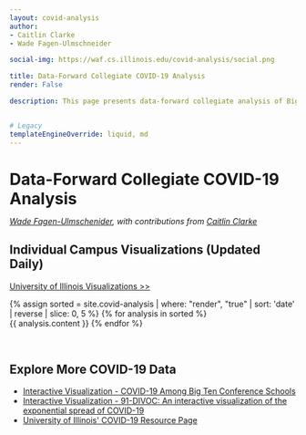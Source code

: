 ```yaml
---
layout: covid-analysis
author:
- Caitlin Clarke
- Wade Fagen-Ulmschneider

social-img: https://waf.cs.illinois.edu/covid-analysis/social.png

title: Data-Forward Collegiate COVID-19 Analysis
render: False

description: This page presents data-forward collegiate analysis of Big-10 data in a way that allows you to nerd out with the underlying data while providing context to the on-going pandemic that is impacting college campuses everywhere.


# Legacy
templateEngineOverride: liquid, md
---
```


<link rel="stylesheet" href="css.css">

<h1 style="margin-bottom: 0px">Data-Forward Collegiate COVID-19 Analysis</h1>
<p>
  <i>
    <a href="https://waf.cs.illinois.edu/">Wade Fagen-Ulmschenider</a>, with contributions from <a href="https://sociology.illinois.edu/directory/profile/vitosky">Caitlin Clarke</a>
  </i>
</p>

## Individual Campus Visualizations (Updated Daily)

<a href="uiuc/" class="card">
  University of Illinois Visualizations &gt;&gt;
</a>

<!--
For several weeks, we have been tracking the COVID-19 data from every Big Ten Conference University and, for weeks, the story was the same: The University of Illinois’ saliva-based population testing resulted in impressively large number of tests -- including running **2.5% of all tests** in the United States on the first day of classes at Illinois (Monday. August 24):

<div style="margin-left: 3%; margin-right: 5%; padding-left: 2%;  border-left: solid 2px hsl(173, 30%, 20%); ">
<div id="sizer"></div>
{% include "./_charts/tests-UIUC-pctUS.html" %}
</div>

This page presents data-forward collegiate analysis of Big Ten data in a way that allows you to nerd out with the underlying data while providing context to the on-going pandemic that is impacting college campuses everywhere.
-->

{% assign sorted = site.covid-analysis | where: "render", "true" | sort: 'date' | reverse | slice: 0, 5 %}
{% for analysis in sorted %}
<br>
{{ analysis.content }}
{% endfor %}


<br>

## Explore More COVID-19 Data

- [Interactive Visualization - COVID-19 Among Big Ten Conference Schools](https://waf.cs.illinois.edu/covid-19/)
- [Interactive Visualization - 91-DIVOC: An interactive visualization of the exponential spread of COVID-19](https://91-divoc.com/pages/covid-visualization/)
- [University of Illinois' COVID-19 Resource Page](https://covid19.illinois.edu/)


<script defer src="https://code.jquery.com/jquery-3.5.1.min.js" integrity="sha256-9/aliU8dGd2tb6OSsuzixeV4y/faTqgFtohetphbbj0=" crossorigin="anonymous"></script>
<script defer src="https://cdn.jsdelivr.net/npm/lodash@4.17.19/lodash.min.js" integrity="sha256-Jvh9+A4HNbbWsWl1Dw7kAzNsU3y8elGIjLnUSUNMtLg=" crossorigin="anonymous"></script>
<script defer src="https://d3js.org/d3.v5.min.js" crossorigin="anonymous"></script>

<script defer src="/static/js/d3-tip.js"></script>
<script defer src="src/updated.js"></script>
<script defer src="src/vis2.js"></script>
